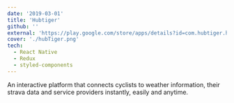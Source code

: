 ```yaml
---
date: '2019-03-01'
title: 'Hubtiger'
github: ''
external: 'https://play.google.com/store/apps/details?id=com.hubtiger.hubtiger'
cover: './hubTiger.png'
tech:
  - React Native
  - Redux
  - styled-components
---
```


An interactive platform that connects cyclists to weather information, their strava data and service providers instantly, easily and anytime.

